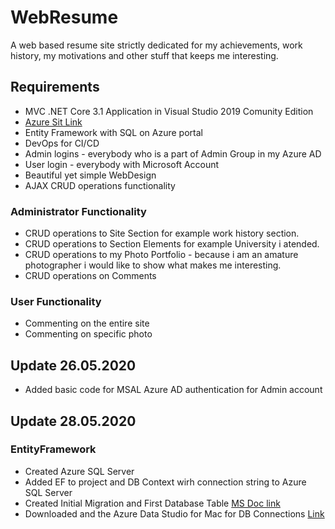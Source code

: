 # WebResume
A web based resume site strictly dedicated for my achievements, work history, my motivations and other stuff that keeps me interesting.
## Requirements
* MVC .NET Core 3.1 Application in Visual Studio 2019 Comunity Edition
* [Azure Sit Link](https://#/)
* Entity Framework with SQL on Azure portal
* DevOps for CI/CD
* Admin logins - everybody who is a part of Admin Group in my Azure AD
* User login - everybody with Microsoft Account
* Beautiful yet simple WebDesign
* AJAX CRUD operations functionality
### Administrator Functionality
* CRUD operations to Site Section for example work history section.
* CRUD operations to Section Elements for example University i atended.
* CRUD operations to my Photo Portfolio - because i am an amature photographer i would like to show what makes me interesting.
* CRUD operations on Comments
### User Functionality
* Commenting on the entire site
* Commenting on specific photo
## Update 26.05.2020
* Added basic code for MSAL Azure AD authentication for Admin account
## Update 28.05.2020
### EntityFramework
* Created Azure SQL Server
* Added EF to project and DB Context wirh connection string to Azure SQL Server
* Created Initial Migration and First Database Table [MS Doc link](https://docs.microsoft.com/en-us/ef/core/get-started/?tabs=netcore-cli)
* Downloaded and the Azure Data Studio for Mac for DB Connections [Link](https://github.com/microsoft/azuredatastudio)
